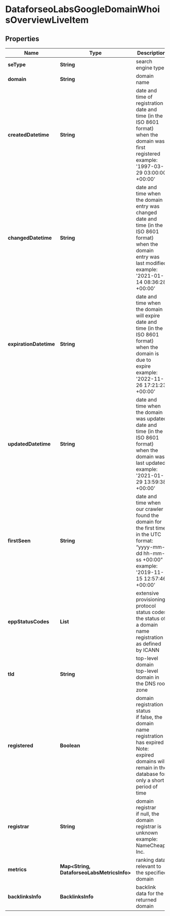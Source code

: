 # DataforseoLabsGoogleDomainWhoisOverviewLiveItem


## Properties

| Name | Type | Description | Notes |
|------------ | ------------- | ------------- | -------------|
**seType** | **String** | search engine type |[optional]|
**domain** | **String** | domain name |[optional]|
**createdDatetime** | **String** | date and time of registration<br>date and time (in the ISO 8601 format) when the domain was first registered<br>example:<br>'1997-03-29 03:00:00 +00:00' |[optional]|
**changedDatetime** | **String** | date and time when the domain entry was changed<br>date and time (in the ISO 8601 format) when the domain entry was last modified<br>example:<br>'2021-01-14 08:36:28 +00:00' |[optional]|
**expirationDatetime** | **String** | date and time when the domain will expire<br>date and time (in the ISO 8601 format) when the domain is due to expire<br>example:<br>'2022-11-26 17:21:23 +00:00' |[optional]|
**updatedDatetime** | **String** | date and time when the domain was updated<br>date and time (in the ISO 8601 format) when the domain was last updated<br>example:<br>'2021-01-29 13:59:38 +00:00' |[optional]|
**firstSeen** | **String** | date and time when our crawler found the domain for the first time<br>in the UTC format: “yyyy-mm-dd hh-mm-ss +00:00”<br>example:<br>'2019-11-15 12:57:46 +00:00' |[optional]|
**eppStatusCodes** | **List<String>** | extensive provisioning protocol status codes<br>the status of a domain name registration as defined by ICANN |[optional]|
**tld** | **String** | top-level domain<br>top-level domain in the DNS root zone |[optional]|
**registered** | **Boolean** | domain registration status<br>if false, the domain name registration has expired<br>Note: expired domains will remain in the database for only a short period of time |[optional]|
**registrar** | **String** | domain registrar<br>if null, the domain registrar is unknown<br>example:<br>NameCheap, Inc. |[optional]|
**metrics** | **Map<String, DataforseoLabsMetricsInfo>** | ranking data relevant to the specified domain |[optional]|
**backlinksInfo** | **BacklinksInfo** | backlink data for the returned domain |[optional]|